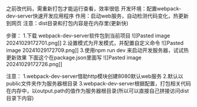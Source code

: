 之前改代码，需重新打包才能运行查看，效率很低
开发环境：配置webpack-dev-server快速开发应用程序
作用：启动web服务，自动检测代码变化，热更新到网页
注意：dist目录和打包内容是在内存里(更新快)

步骤：
1.下载 webpack-dev-server软件包到当前项目
![[Pasted image 20241029172701.png]]
2.设置模式为开发模式，并配置自定义命令
![[Pasted image 20241029172709.png]]
3.使用npm run dev 来启动开发服务器，试试热更新效果
下面这个在package.json里面写
![[Pasted image 20241029172726.png]]


注意：
1.webpack-dev-server借助http模块创建8080默认web服务
2.默认以public文件夹作为服务器根目录
3.webpack-dev-server根据配置，打包相关代码在内存中，以output.path的值作为服务器根目录(所以可以直接自己拼接访问dist目录下内容)